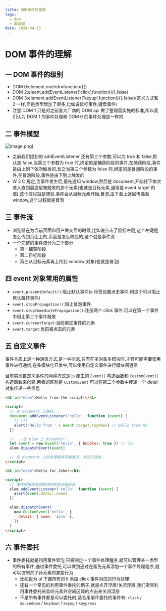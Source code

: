```yaml
---
title: DOM事件的理解
tags:
  - dom
  - 面试题
date: 2024-04-23
---
```


# DOM 事件的理解

## 一 DOM 事件的级别

- DOM 0:element.onclick=function(){}
- DOM 2:eleent.addEventListener('click',function(){},false)
- DOM 3:element.addEventListener('keyup',function(){},false)(定义方式和 2 一样,但是类型增加了很多,比如说鼠标事件,键盘事件)
- 注意:DOM 1 只是对之前各大厂商的 DOM api 做了整理而实施的标准,所以我们认为 DOM 1 的事件处理和 DOM 0 的事件处理是一样的

## 二 事件模型

![image.png](https://i.imgur.com/MMRXE3Y.png))

- 之前我们提到的 addEventListener 还有第三个参数,可以为 true 和 false,默认是 false,当第三个参数为 true 时,绑定的是捕获阶段的事件,在捕获阶段,事件是由上到下依次触发的,反之当第三个参数为 false 时,绑定的是冒泡阶段的事件,在冒泡阶段,事件是由下到上触发的
- W 3 C 规定,当事件发生后,最先通知 window,然后是 document,开始往下依次进入直到最底层被触发的那个元素(也就是目标元素,通常是 event.target 的值),这个过程就是捕获,事件会从目标元素开始,冒泡,由下至上逐层传递至 window,这个过程就是冒泡

## 三 事件流

- 浏览器在为当前页面和用户做交互的时候,比如说点击了鼠标左键,这个左键是怎么传到页面上的,页面是怎么响应的,这个就是事件流
- 一个完整的事件流分为三个部分
  - 第一捕获阶段
  - 第二目标阶段
  - 第三从目标元素再上传到 window 对象(也就是冒泡)


## 四 event 对象常用的属性

- `event.preventDefault()`:阻止默认事件(a 标签设置点击事件,用这个可以阻止默认跳转事件)
- `event.stopPropagation()`:阻止冒泡事件
- `event.stopImmediatePropagation()`:注册两个 click 事件,可以在第一个事件中阻止第二个事件触发
- `event.currentTarget`:当前绑定事件的元素
- `event.target`:当前被点击的元素

## 五 自定义事件

事件本质上是一种通信方式,是一种消息,只有在多对象多模块时,才有可能需要使用事件进行通信,在多模块化开发中,可以使用自定义事件进行模块间通信

目前实现自定义事件的两种方式是 js 原生的 `Event()` 构造函数和 `CustomEvent()` 构造函数来创建,两者的区别是 `CustomEvent` 可以在第二个参数中传递一个 detail 对象传递一些信息

```html
<h1 id="elem">Hello from the script!</h1>

<script>
  // 在 document 上捕获...
  document.addEventListener('hello', function (event) {
    // (1)
    alert('Hello from ' + event.target.tagName) // Hello from H1
  })

  // ...在 elem 上 dispatch！
  let event = new Event('hello', { bubbles: true }) // (2)
  elem.dispatchEvent(event)

  // 在 document 上的处理程序将被激活，并显示消息。
</script>

<h1 id="elem">Hello for John!</h1>

<script>
  // 事件附带给处理程序的其他详细信息
  elem.addEventListener('hello', function (event) {
    alert(event.detail.name)
  })

  elem.dispatchEvent(
    new CustomEvent('hello', {
      detail: { name: 'John' },
    })
  )
</script>
```

## 六 事件委托

- 事件委托就是利用事件冒泡,只需制定一个事件处理程序,就可以管理某一类型的所有事件,通过事件委托,可以做到通过在祖先元素添加一个事件处理程序,就可以控制其子孙元素的某些行为
  - 比如说为 ul 下面所有的 li 添加 click 事件对应的行为处理
  - 还有一个常见的利用事件委托的例子,就是点开浮层/关闭浮层,我们常常利用事件委托来监听元素外空间区域的点击来关闭浮层
  - 不是所有事件都是可以委托的,适合用事件委托的事件有: `click` / `mousedown` / `keydown` / `keyup` / `keypress`
